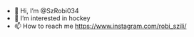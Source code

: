 - 👋 Hi, I’m @SzRobi034
- 👀 I’m interested in hockey 
- 📫 How to reach me     https://www.instagram.com/robi_szili/

<!---
SzRobi034/SzRobi034 is a ✨ special ✨ repository because its `README.md` (this file) appears on your GitHub profile.
You can click the Preview link to take a look at your changes.
--->
